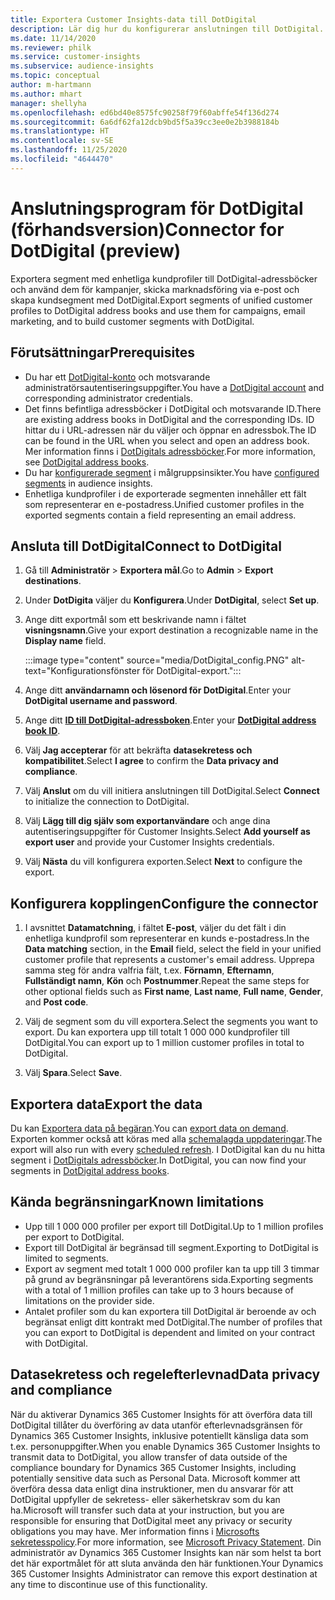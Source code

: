 ```yaml
---
title: Exportera Customer Insights-data till DotDigital
description: Lär dig hur du konfigurerar anslutningen till DotDigital.
ms.date: 11/14/2020
ms.reviewer: philk
ms.service: customer-insights
ms.subservice: audience-insights
ms.topic: conceptual
author: m-hartmann
ms.author: mhart
manager: shellyha
ms.openlocfilehash: ed6bd40e8575fc90258f79f60abffe54f136d274
ms.sourcegitcommit: 6a6df62fa12dcb9bd5f5a39cc3ee0e2b3988184b
ms.translationtype: HT
ms.contentlocale: sv-SE
ms.lasthandoff: 11/25/2020
ms.locfileid: "4644470"
---
```

# <a name="connector-for-dotdigital-preview"></a><span data-ttu-id="72d8c-103">Anslutningsprogram för DotDigital (förhandsversion)</span><span class="sxs-lookup"><span data-stu-id="72d8c-103">Connector for DotDigital (preview)</span></span>

<span data-ttu-id="72d8c-104">Exportera segment med enhetliga kundprofiler till DotDigital-adressböcker och använd dem för kampanjer, skicka marknadsföring via e-post och skapa kundsegment med DotDigital.</span><span class="sxs-lookup"><span data-stu-id="72d8c-104">Export segments of unified customer profiles to DotDigital address books and use them for campaigns, email marketing, and to build customer segments with DotDigital.</span></span> 

## <a name="prerequisites"></a><span data-ttu-id="72d8c-105">Förutsättningar</span><span class="sxs-lookup"><span data-stu-id="72d8c-105">Prerequisites</span></span>

-   <span data-ttu-id="72d8c-106">Du har ett [DotDigital-konto](https://dotdigital.com/) och motsvarande administratörsautentiseringsuppgifter.</span><span class="sxs-lookup"><span data-stu-id="72d8c-106">You have a [DotDigital account](https://dotdigital.com/) and corresponding administrator credentials.</span></span>
-   <span data-ttu-id="72d8c-107">Det finns befintliga adressböcker i DotDigital och motsvarande ID.</span><span class="sxs-lookup"><span data-stu-id="72d8c-107">There are existing address books in DotDigital and the corresponding IDs.</span></span> <span data-ttu-id="72d8c-108">ID hittar du i URL-adressen när du väljer och öppnar en adressbok.</span><span class="sxs-lookup"><span data-stu-id="72d8c-108">The ID can be found in the URL when you select and open an address book.</span></span> <span data-ttu-id="72d8c-109">Mer information finns i [DotDigitals adressböcker](https://support.dotdigital.com/hc/articles/212211968-Creating-an-address-book).</span><span class="sxs-lookup"><span data-stu-id="72d8c-109">For more information, see [DotDigital address books](https://support.dotdigital.com/hc/articles/212211968-Creating-an-address-book).</span></span>
-   <span data-ttu-id="72d8c-110">Du har [konfigurerade segment](segments.md) i målgruppsinsikter.</span><span class="sxs-lookup"><span data-stu-id="72d8c-110">You have [configured segments](segments.md) in audience insights.</span></span>
-   <span data-ttu-id="72d8c-111">Enhetliga kundprofiler i de exporterade segmenten innehåller ett fält som representerar en e-postadress.</span><span class="sxs-lookup"><span data-stu-id="72d8c-111">Unified customer profiles in the exported segments contain a field representing an email address.</span></span>

## <a name="connect-to-dotdigital"></a><span data-ttu-id="72d8c-112">Ansluta till DotDigital</span><span class="sxs-lookup"><span data-stu-id="72d8c-112">Connect to DotDigital</span></span>

1. <span data-ttu-id="72d8c-113">Gå till **Administratör** > **Exportera mål**.</span><span class="sxs-lookup"><span data-stu-id="72d8c-113">Go to **Admin** > **Export destinations**.</span></span>

1. <span data-ttu-id="72d8c-114">Under **DotDigita** väljer du **Konfigurera**.</span><span class="sxs-lookup"><span data-stu-id="72d8c-114">Under **DotDigital**, select **Set up**.</span></span>

1. <span data-ttu-id="72d8c-115">Ange ditt exportmål som ett beskrivande namn i fältet **visningsnamn**.</span><span class="sxs-lookup"><span data-stu-id="72d8c-115">Give your export destination a recognizable name in the **Display name** field.</span></span>

   :::image type="content" source="media/DotDigital_config.PNG" alt-text="Konfigurationsfönster för DotDigital-export.":::

1. <span data-ttu-id="72d8c-117">Ange ditt **användarnamn och lösenord för DotDigital**.</span><span class="sxs-lookup"><span data-stu-id="72d8c-117">Enter your **DotDigital username and password**.</span></span>

1. <span data-ttu-id="72d8c-118">Ange ditt **[ID till DotDigital-adressboken](https://support.dotdigital.com/hc/articles/212211968-Creating-an-address-book)**.</span><span class="sxs-lookup"><span data-stu-id="72d8c-118">Enter your **[DotDigital address book ID](https://support.dotdigital.com/hc/articles/212211968-Creating-an-address-book)**.</span></span>

1. <span data-ttu-id="72d8c-119">Välj **Jag accepterar** för att bekräfta **datasekretess och kompatibilitet**.</span><span class="sxs-lookup"><span data-stu-id="72d8c-119">Select **I agree** to confirm the **Data privacy and compliance**.</span></span>

1. <span data-ttu-id="72d8c-120">Välj **Anslut** om du vill initiera anslutningen till DotDigital.</span><span class="sxs-lookup"><span data-stu-id="72d8c-120">Select **Connect** to initialize the connection to DotDigital.</span></span>

1. <span data-ttu-id="72d8c-121">Välj **Lägg till dig själv som exportanvändare** och ange dina autentiseringsuppgifter för Customer Insights.</span><span class="sxs-lookup"><span data-stu-id="72d8c-121">Select **Add yourself as export user** and provide your Customer Insights credentials.</span></span>

1. <span data-ttu-id="72d8c-122">Välj **Nästa** du vill konfigurera exporten.</span><span class="sxs-lookup"><span data-stu-id="72d8c-122">Select **Next** to configure the export.</span></span>

## <a name="configure-the-connector"></a><span data-ttu-id="72d8c-123">Konfigurera kopplingen</span><span class="sxs-lookup"><span data-stu-id="72d8c-123">Configure the connector</span></span>

1. <span data-ttu-id="72d8c-124">I avsnittet **Datamatchning**, i fältet **E-post**, väljer du det fält i din enhetliga kundprofil som representerar en kunds e-postadress.</span><span class="sxs-lookup"><span data-stu-id="72d8c-124">In the **Data matching** section, in the **Email** field, select the field in your unified customer profile that represents a customer's email address.</span></span> <span data-ttu-id="72d8c-125">Upprepa samma steg för andra valfria fält, t.ex. **Förnamn**, **Efternamn**, **Fullständigt namn**, **Kön** och **Postnummer**.</span><span class="sxs-lookup"><span data-stu-id="72d8c-125">Repeat the same steps for other optional fields such as **First name**, **Last name**, **Full name**, **Gender**, and **Post code**.</span></span>

1. <span data-ttu-id="72d8c-126">Välj de segment som du vill exportera.</span><span class="sxs-lookup"><span data-stu-id="72d8c-126">Select the segments you want to export.</span></span> <span data-ttu-id="72d8c-127">Du kan exportera upp till totalt 1 000 000 kundprofiler till DotDigital.</span><span class="sxs-lookup"><span data-stu-id="72d8c-127">You can export up to 1 million customer profiles in total to DotDigital.</span></span>

1. <span data-ttu-id="72d8c-128">Välj **Spara**.</span><span class="sxs-lookup"><span data-stu-id="72d8c-128">Select **Save**.</span></span>

## <a name="export-the-data"></a><span data-ttu-id="72d8c-129">Exportera data</span><span class="sxs-lookup"><span data-stu-id="72d8c-129">Export the data</span></span>

<span data-ttu-id="72d8c-130">Du kan [Exportera data på begäran](export-destinations.md).</span><span class="sxs-lookup"><span data-stu-id="72d8c-130">You can [export data on demand](export-destinations.md).</span></span> <span data-ttu-id="72d8c-131">Exporten kommer också att köras med alla [schemalagda uppdateringar](system.md#schedule-tab).</span><span class="sxs-lookup"><span data-stu-id="72d8c-131">The export will also run with every [scheduled refresh](system.md#schedule-tab).</span></span> <span data-ttu-id="72d8c-132">I DotDigital kan du nu hitta segment i [DotDigitals adressböcker](https://support.dotdigital.com/hc/articles/212211968-Creating-an-address-book).</span><span class="sxs-lookup"><span data-stu-id="72d8c-132">In DotDigital, you can now find your segments in [DotDigital address books](https://support.dotdigital.com/hc/articles/212211968-Creating-an-address-book).</span></span>

## <a name="known-limitations"></a><span data-ttu-id="72d8c-133">Kända begränsningar</span><span class="sxs-lookup"><span data-stu-id="72d8c-133">Known limitations</span></span>

- <span data-ttu-id="72d8c-134">Upp till 1 000 000 profiler per export till DotDigital.</span><span class="sxs-lookup"><span data-stu-id="72d8c-134">Up to 1 million profiles per export to DotDigital.</span></span>
- <span data-ttu-id="72d8c-135">Export till DotDigital är begränsad till segment.</span><span class="sxs-lookup"><span data-stu-id="72d8c-135">Exporting to DotDigital is limited to segments.</span></span>
- <span data-ttu-id="72d8c-136">Export av segment med totalt 1 000 000 profiler kan ta upp till 3 timmar på grund av begränsningar på leverantörens sida.</span><span class="sxs-lookup"><span data-stu-id="72d8c-136">Exporting segments with a total of 1 million profiles can take up to 3 hours because of limitations on the provider side.</span></span> 
- <span data-ttu-id="72d8c-137">Antalet profiler som du kan exportera till DotDigital är beroende av och begränsat enligt ditt kontrakt med DotDigital.</span><span class="sxs-lookup"><span data-stu-id="72d8c-137">The number of profiles that you can export to DotDigital is dependent and limited on your contract with DotDigital.</span></span>

## <a name="data-privacy-and-compliance"></a><span data-ttu-id="72d8c-138">Datasekretess och regelefterlevnad</span><span class="sxs-lookup"><span data-stu-id="72d8c-138">Data privacy and compliance</span></span>

<span data-ttu-id="72d8c-139">När du aktiverar Dynamics 365 Customer Insights för att överföra data till DotDigital tillåter du överföring av data utanför efterlevnadsgränsen för Dynamics 365 Customer Insights, inklusive potentiellt känsliga data som t.ex. personuppgifter.</span><span class="sxs-lookup"><span data-stu-id="72d8c-139">When you enable Dynamics 365 Customer Insights to transmit data to DotDigital, you allow transfer of data outside of the compliance boundary for Dynamics 365 Customer Insights, including potentially sensitive data such as Personal Data.</span></span> <span data-ttu-id="72d8c-140">Microsoft kommer att överföra dessa data enligt dina instruktioner, men du ansvarar för att DotDigital uppfyller de sekretess- eller säkerhetskrav som du kan ha.</span><span class="sxs-lookup"><span data-stu-id="72d8c-140">Microsoft will transfer such data at your instruction, but you are responsible for ensuring that DotDigital meet any privacy or security obligations you may have.</span></span> <span data-ttu-id="72d8c-141">Mer information finns i [Microsofts sekretesspolicy](https://go.microsoft.com/fwlink/?linkid=396732).</span><span class="sxs-lookup"><span data-stu-id="72d8c-141">For more information, see [Microsoft Privacy Statement](https://go.microsoft.com/fwlink/?linkid=396732).</span></span>
<span data-ttu-id="72d8c-142">Din administratör av Dynamics 365 Customer Insights kan när som helst ta bort det här exportmålet för att sluta använda den här funktionen.</span><span class="sxs-lookup"><span data-stu-id="72d8c-142">Your Dynamics 365 Customer Insights Administrator can remove this export destination at any time to discontinue use of this functionality.</span></span>
